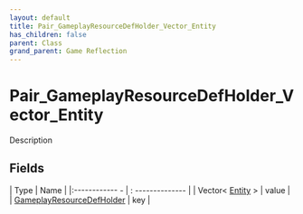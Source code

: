 ```yaml
---
layout: default
title: Pair_GameplayResourceDefHolder_Vector_Entity
has_children: false
parent: Class
grand_parent: Game Reflection
---
```

# Pair_GameplayResourceDefHolder_Vector_Entity
Description 

## Fields
| Type | Name |
|:------------ - | : -------------- |
| Vector< [Entity](game-reflection/classes/entity.md) > | value |
| [GameplayResourceDefHolder](game-reflection/components/gameplay_resource_def_holder.md) | key |
